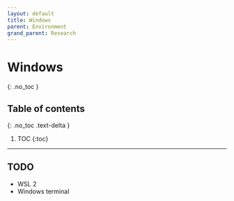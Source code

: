 ```yaml
---
layout: default
title: Windows
parent: Environment
grand_parent: Research
---
```


# Windows
{: .no_toc }

## Table of contents
{: .no_toc .text-delta }

1. TOC
{:toc}

---

## TODO

- WSL 2
- Windows terminal
